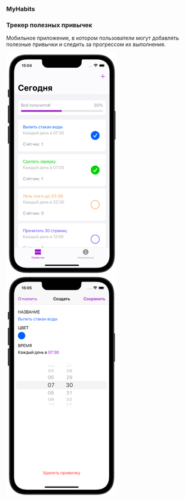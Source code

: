 ### MyHabits
### Трекер полезных привычек
Мобильное приложение, в котором пользователи могут добавлять полезные привычки и следить за прогрессом их выполнения.

<img src="screenshots/screenshots1.png" width="295" height="590"> &nbsp;&nbsp;&nbsp; <img src="screenshots/screenshots2.png" width="295" height="590"> 
</p>




